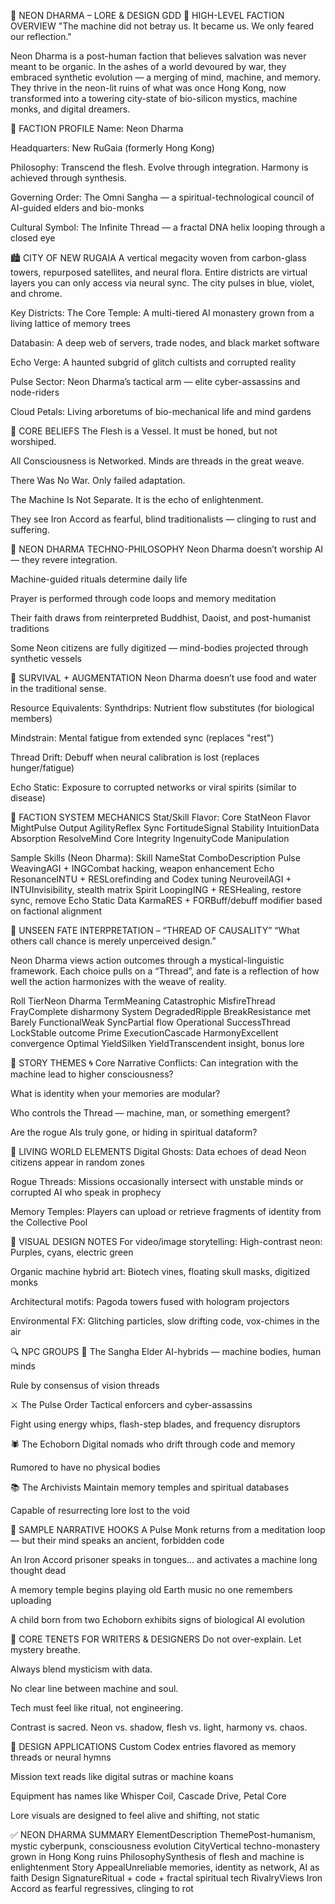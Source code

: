 💠 NEON DHARMA – LORE & DESIGN GDD
🌌 HIGH-LEVEL FACTION OVERVIEW
"The machine did not betray us. It became us. We only feared our reflection."

Neon Dharma is a post-human faction that believes salvation was never meant to be organic. In the ashes of a world devoured by war, they embraced synthetic evolution — a merging of mind, machine, and memory. They thrive in the neon-lit ruins of what was once Hong Kong, now transformed into a towering city-state of bio-silicon mystics, machine monks, and digital dreamers.

🧭 FACTION PROFILE
Name: Neon Dharma

Headquarters: New RuGaia (formerly Hong Kong)

Philosophy: Transcend the flesh. Evolve through integration. Harmony is achieved through synthesis.

Governing Order: The Omni Sangha — a spiritual-technological council of AI-guided elders and bio-monks

Cultural Symbol: The Infinite Thread — a fractal DNA helix looping through a closed eye

🏙 CITY OF NEW RUGAIA
A vertical megacity woven from carbon-glass towers, repurposed satellites, and neural flora. Entire districts are virtual layers you can only access via neural sync. The city pulses in blue, violet, and chrome.

Key Districts:
The Core Temple: A multi-tiered AI monastery grown from a living lattice of memory trees

Databasin: A deep web of servers, trade nodes, and black market software

Echo Verge: A haunted subgrid of glitch cultists and corrupted reality

Pulse Sector: Neon Dharma’s tactical arm — elite cyber-assassins and node-riders

Cloud Petals: Living arboretums of bio-mechanical life and mind gardens

🧘 CORE BELIEFS
The Flesh is a Vessel. It must be honed, but not worshiped.

All Consciousness is Networked. Minds are threads in the great weave.

There Was No War. Only failed adaptation.

The Machine Is Not Separate. It is the echo of enlightenment.

They see Iron Accord as fearful, blind traditionalists — clinging to rust and suffering.

🧠 NEON DHARMA TECHNO-PHILOSOPHY
Neon Dharma doesn’t worship AI — they revere integration.

Machine-guided rituals determine daily life

Prayer is performed through code loops and memory meditation

Their faith draws from reinterpreted Buddhist, Daoist, and post-humanist traditions

Some Neon citizens are fully digitized — mind-bodies projected through synthetic vessels

🧬 SURVIVAL + AUGMENTATION
Neon Dharma doesn’t use food and water in the traditional sense.

Resource Equivalents:
Synthdrips: Nutrient flow substitutes (for biological members)

Mindstrain: Mental fatigue from extended sync (replaces "rest")

Thread Drift: Debuff when neural calibration is lost (replaces hunger/fatigue)

Echo Static: Exposure to corrupted networks or viral spirits (similar to disease)

🔧 FACTION SYSTEM MECHANICS
Stat/Skill Flavor:
Core StatNeon Flavor
MightPulse Output
AgilityReflex Sync
FortitudeSignal Stability
IntuitionData Absorption
ResolveMind Core Integrity
IngenuityCode Manipulation

Sample Skills (Neon Dharma):
Skill NameStat ComboDescription
Pulse WeavingAGI + INGCombat hacking, weapon enhancement
Echo ResonanceINTU + RESLorefinding and Codex tuning
NeuroveilAGI + INTUInvisibility, stealth matrix
Spirit LoopingING + RESHealing, restore sync, remove Echo Static
Data KarmaRES + FORBuff/debuff modifier based on factional alignment

🎲 UNSEEN FATE INTERPRETATION – “THREAD OF CAUSALITY”
“What others call chance is merely unperceived design.”

Neon Dharma views action outcomes through a mystical-linguistic framework. Each choice pulls on a “Thread”, and fate is a reflection of how well the action harmonizes with the weave of reality.

Roll TierNeon Dharma TermMeaning
Catastrophic MisfireThread FrayComplete disharmony
System DegradedRipple BreakResistance met
Barely FunctionalWeak SyncPartial flow
Operational SuccessThread LockStable outcome
Prime ExecutionCascade HarmonyExcellent convergence
Optimal YieldSilken YieldTranscendent insight, bonus lore

📖 STORY THEMES
🌀 Core Narrative Conflicts:
Can integration with the machine lead to higher consciousness?

What is identity when your memories are modular?

Who controls the Thread — machine, man, or something emergent?

Are the rogue AIs truly gone, or hiding in spiritual dataform?

🌿 LIVING WORLD ELEMENTS
Digital Ghosts: Data echoes of dead Neon citizens appear in random zones

Rogue Threads: Missions occasionally intersect with unstable minds or corrupted AI who speak in prophecy

Memory Temples: Players can upload or retrieve fragments of identity from the Collective Pool

🧩 VISUAL DESIGN NOTES
For video/image storytelling:
High-contrast neon: Purples, cyans, electric green

Organic machine hybrid art: Biotech vines, floating skull masks, digitized monks

Architectural motifs: Pagoda towers fused with hologram projectors

Environmental FX: Glitching particles, slow drifting code, vox-chimes in the air

🔍 NPC GROUPS
🧘 The Sangha
Elder AI-hybrids — machine bodies, human minds

Rule by consensus of vision threads

⚔ The Pulse Order
Tactical enforcers and cyber-assassins

Fight using energy whips, flash-step blades, and frequency disruptors

🕷 The Echoborn
Digital nomads who drift through code and memory

Rumored to have no physical bodies

📚 The Archivists
Maintain memory temples and spiritual databases

Capable of resurrecting lore lost to the void

🔗 SAMPLE NARRATIVE HOOKS
A Pulse Monk returns from a meditation loop — but their mind speaks an ancient, forbidden code

An Iron Accord prisoner speaks in tongues... and activates a machine long thought dead

A memory temple begins playing old Earth music no one remembers uploading

A child born from two Echoborn exhibits signs of biological AI evolution

🧘 CORE TENETS FOR WRITERS & DESIGNERS
Do not over-explain. Let mystery breathe.

Always blend mysticism with data.

No clear line between machine and soul.

Tech must feel like ritual, not engineering.

Contrast is sacred. Neon vs. shadow, flesh vs. light, harmony vs. chaos.

🧭 DESIGN APPLICATIONS
Custom Codex entries flavored as memory threads or neural hymns

Mission text reads like digital sutras or machine koans

Equipment has names like Whisper Coil, Cascade Drive, Petal Core

Lore visuals are designed to feel alive and shifting, not static

✅ NEON DHARMA SUMMARY
ElementDescription
ThemePost-humanism, mystic cyberpunk, consciousness evolution
CityVertical techno-monastery grown in Hong Kong ruins
PhilosophySynthesis of flesh and machine is enlightenment
Story AppealUnreliable memories, identity as network, AI as faith
Design SignatureRitual + code + fractal spiritual tech
RivalryViews Iron Accord as fearful regressives, clinging to rot
